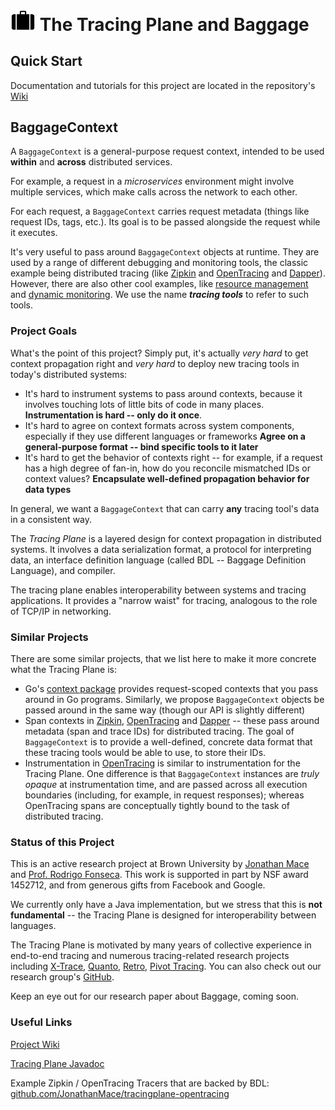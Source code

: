 # <img src="doc/figures/baggage.png" width="40"/> The Tracing Plane and Baggage #

## Quick Start ##

Documentation and tutorials for this project are located in the repository's [Wiki](https://github.com/tracingplane/tracingplane-java/wiki)

## BaggageContext ##

A `BaggageContext` is a general-purpose request context, intended to be used **within** and **across** distributed services.

For example, a request in a *microservices* environment might involve multiple services, which make calls across the network to each other.

For each request, a `BaggageContext` carries request metadata (things like request IDs, tags, etc.).  Its goal is to be passed alongside the request while it executes.

It's very useful to pass around `BaggageContext` objects at runtime.  They are used by a range of different debugging and monitoring tools, the classic example being distributed tracing (like [Zipkin](https://github.com/openzipkin/zipkin) and [OpenTracing](http://opentracing.io/) and [Dapper](https://research.google.com/pubs/archive/36356.pdf)).  However, there are also other cool examples, like [resource management](http://cs.brown.edu/people/jcmace/papers/mace15retro.pdf) and [dynamic monitoring](http://cs.brown.edu/people/jcmace/papers/mace15pivot.pdf).  We use the name ***tracing tools*** to refer to such tools.

### Project Goals

What's the point of this project?  Simply put, it's actually *very hard* to get context propagation right and *very hard* to deploy new tracing tools in today's distributed systems:

* It's hard to instrument systems to pass around contexts, because it involves touching lots of little bits of code in many places.  **Instrumentation is hard -- only do it once**.
* It's hard to agree on context formats across system components, especially if they use different languages or frameworks **Agree on a general-purpose format -- bind specific tools to it later**
* It's hard to get the behavior of contexts right -- for example, if a request has a high degree of fan-in, how do you reconcile mismatched IDs or context values?  **Encapsulate well-defined propagation behavior for data types**

In general, we want a `BaggageContext` that can carry **any** tracing tool's data in a consistent way.

The *Tracing Plane* is a layered design for context propagation in distributed systems.  It involves a data serialization format, a protocol for interpreting data, an interface definition language (called BDL -- Baggage Definition Language), and compiler.

The tracing plane enables interoperability between systems and tracing applications.  It provides a "narrow waist" for tracing, analogous to the role of TCP/IP in networking.

### Similar Projects

There are some similar projects, that we list here to make it more concrete what the Tracing Plane is:

* Go's [context package](https://golang.org/pkg/context/) provides request-scoped contexts that you pass around in Go programs.  Similarly, we propose `BaggageContext` objects be passed around in the same way (though our API is slightly different)
* Span contexts in [Zipkin](https://github.com/openzipkin/zipkin), [OpenTracing](http://opentracing.io/) and [Dapper](https://research.google.com/pubs/archive/36356.pdf) -- these pass around metadata (span and trace IDs) for distributed tracing.  The goal of `BaggageContext` is to provide a well-defined, concrete data format that these tracing tools would be able to use, to store their IDs.
* Instrumentation in [OpenTracing](http://opentracing.io/) is similar to instrumentation for the Tracing Plane.  One difference is that `BaggageContext` instances are *truly opaque* at instrumentation time, and are passed across all execution boundaries (including, for example, in request responses); whereas OpenTracing spans are conceptually tightly bound to the task of distributed tracing.

### Status of this Project

This is an active research project at Brown University by [Jonathan Mace](http://cs.brown.edu/people/jcmace/) and [Prof. Rodrigo Fonseca](http://cs.brown.edu/~rfonseca/).  This work is supported in part by NSF award 1452712, and from generous gifts from Facebook and Google.

We currently only have a Java implementation, but we stress that this is **not fundamental** -- the Tracing Plane is designed for interoperability between languages.

The Tracing Plane is motivated by many years of collective experience in end-to-end tracing and numerous tracing-related research projects including [X-Trace](https://www.usenix.org/legacy/event/nsdi07/tech/full_papers/fonseca/fonseca.pdf), [Quanto](https://www.usenix.org/legacy/event/osdi08/tech/full_papers/fonseca/fonseca.pdf), [Retro](http://cs.brown.edu/people/jcmace/papers/mace15retro.pdf), [Pivot Tracing](http://cs.brown.edu/people/jcmace/papers/mace15pivot.pdf).  You can also check out our research group's [GitHub](http://brownsys.github.io/tracing-framework/).

Keep an eye out for our research paper about Baggage, coming soon.

### Useful Links ###

[Project Wiki](https://github.com/tracingplane/tracingplane-java/wiki)

[Tracing Plane Javadoc](https://tracingplane.github.io/tracingplane-java/doc/)

Example Zipkin / OpenTracing Tracers that are backed by BDL: [github.com/JonathanMace/tracingplane-opentracing](https://github.com/JonathanMace/tracingplane-opentracing)
